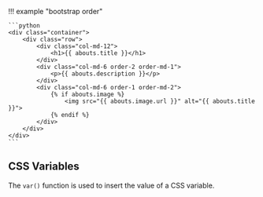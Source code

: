 

!!! example "bootstrap order"

    ```python
    <div class="container">
        <div class="row">
            <div class="col-md-12">
                <h1>{{ abouts.title }}</h1>
            </div>
            <div class="col-md-6 order-2 order-md-1">
                <p>{{ abouts.description }}</p>
            </div>
            <div class="col-md-6 order-1 order-md-2">
                {% if abouts.image %}
                    <img src="{{ abouts.image.url }}" alt="{{ abouts.title }}">
                {% endif %}
            </div>
        </div>
    </div>
    ```

## CSS Variables

The `var()` function is used to insert the value of a CSS variable.
